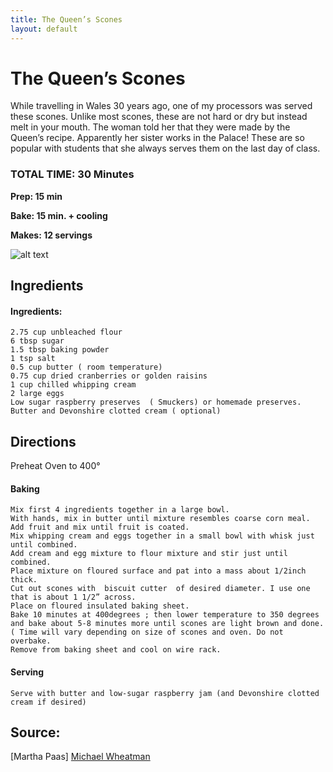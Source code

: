 ```yaml
---
title: The Queen’s Scones
layout: default
---
```


# The Queen’s Scones
While travelling in Wales 30 years ago, one of my processors was served these scones. Unlike most scones, these are not hard or dry but instead melt in your mouth.  The woman told her that they were made by the Queen’s recipe. Apparently her sister works in the Palace! These are so popular with students that she always serves them on the last day of class.

### TOTAL TIME: 30 Minutes
**Prep: 15 min**

**Bake: 15 min. + cooling**

**Makes: 12 servings**

![alt text](https://a.dilcdn.com/bl/wp-content/uploads/sites/8/2011/04/Hot-crossed-scones-2.jpg "Generic Picture of drop scones")

## Ingredients

#### Ingredients:
    2.75 cup unbleached flour
    6 tbsp sugar
    1.5 tbsp baking powder
    1 tsp salt
    0.5 cup butter ( room temperature)
    0.75 cup dried cranberries or golden raisins
    1 cup chilled whipping cream
    2 large eggs
    Low sugar raspberry preserves  ( Smuckers) or homemade preserves.
    Butter and Devonshire clotted cream ( optional)


## Directions
Preheat Oven to 400°

#### Baking
    Mix first 4 ingredients together in a large bowl.
    With hands, mix in butter until mixture resembles coarse corn meal.
    Add fruit and mix until fruit is coated.
    Mix whipping cream and eggs together in a small bowl with whisk just until combined.
    Add cream and egg mixture to flour mixture and stir just until combined.
    Place mixture on floured surface and pat into a mass about 1/2inch thick.
    Cut out scones with  biscuit cutter  of desired diameter. I use one that is about 1 1/2” across. 
    Place on floured insulated baking sheet.
    Bake 10 minutes at 400degrees ; then lower temperature to 350 degrees and bake about 5-8 minutes more until scones are light brown and done. ( Time will vary depending on size of scones and oven. Do not overbake.
    Remove from baking sheet and cool on wire rack.
#### Serving  
    Serve with butter and low-sugar raspberry jam (and Devonshire clotted cream if desired)

## Source:
[Martha Paas]
[Michael Wheatman](michaelwheatman.com)  
